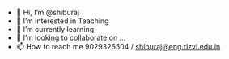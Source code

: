 - 👋 Hi, I’m @shiburaj
- 👀 I’m interested in Teaching
- 🌱 I’m currently learning 
- 💞️ I’m looking to collaborate on ...
- 📫 How to reach me 9029326504 / shiburaj@eng.rizvi.edu.in

